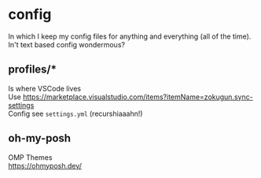 # config
In which I keep my config files for anything and everything (all of the time).  
In't text based config wondermous?

## profiles/*
Is where VSCode lives  
Use https://marketplace.visualstudio.com/items?itemName=zokugun.sync-settings  
Config see `settings.yml` (recurshiaaahn!)

## oh-my-posh
OMP Themes  
https://ohmyposh.dev/
